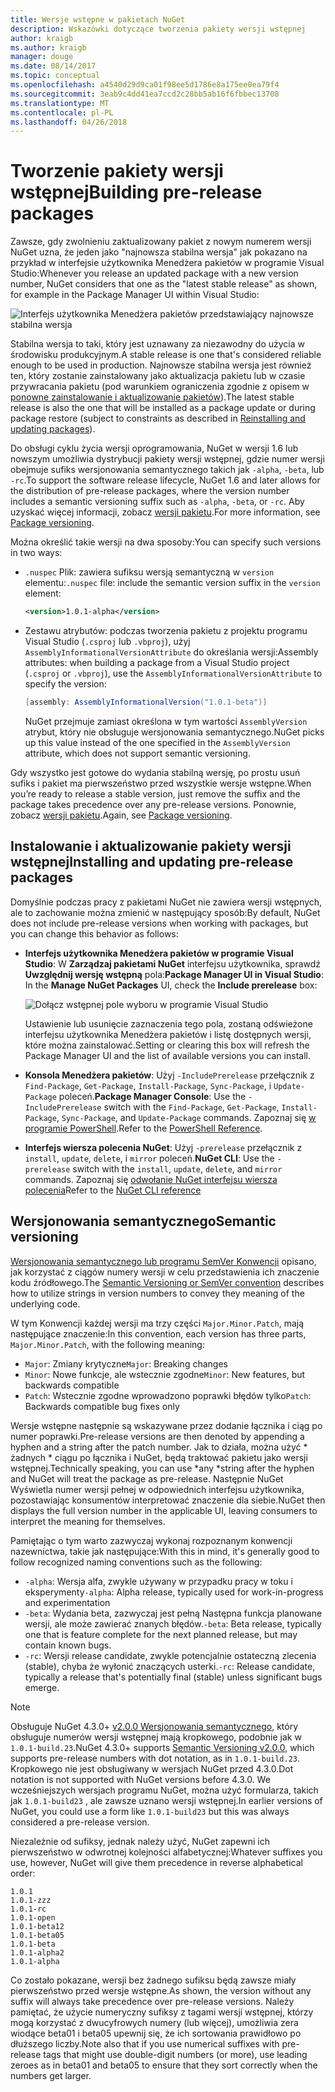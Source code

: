 ```yaml
---
title: Wersje wstępne w pakietach NuGet
description: Wskazówki dotyczące tworzenia pakiety wersji wstępnej
author: kraigb
ms.author: kraigb
manager: douge
ms.date: 08/14/2017
ms.topic: conceptual
ms.openlocfilehash: a4540d29d9ca01f98ee5d1786e8a175ee0ea79f4
ms.sourcegitcommit: 3eab9c4dd41ea7ccd2c28bb5ab16f6fbbec13708
ms.translationtype: MT
ms.contentlocale: pl-PL
ms.lasthandoff: 04/26/2018
---
```

# <a name="building-pre-release-packages"></a><span data-ttu-id="34300-103">Tworzenie pakiety wersji wstępnej</span><span class="sxs-lookup"><span data-stu-id="34300-103">Building pre-release packages</span></span>

<span data-ttu-id="34300-104">Zawsze, gdy zwolnieniu zaktualizowany pakiet z nowym numerem wersji NuGet uzna, że jeden jako "najnowsza stabilna wersja" jak pokazano na przykład w interfejsie użytkownika Menedżera pakietów w programie Visual Studio:</span><span class="sxs-lookup"><span data-stu-id="34300-104">Whenever you release an updated package with a new version number, NuGet considers that one as the "latest stable release" as shown, for example in the Package Manager UI within Visual Studio:</span></span>

![Interfejs użytkownika Menedżera pakietów przedstawiający najnowsze stabilna wersja](media/Prerelease_01-LatestStable.png)

<span data-ttu-id="34300-106">Stabilna wersja to taki, który jest uznawany za niezawodny do użycia w środowisku produkcyjnym.</span><span class="sxs-lookup"><span data-stu-id="34300-106">A stable release is one that's considered reliable enough to be used in production.</span></span> <span data-ttu-id="34300-107">Najnowsze stabilna wersja jest również ten, który zostanie zainstalowany jako aktualizacja pakietu lub w czasie przywracania pakietu (pod warunkiem ograniczenia zgodnie z opisem w [ponowne zainstalowanie i aktualizowanie pakietów](../consume-packages/reinstalling-and-updating-packages.md)).</span><span class="sxs-lookup"><span data-stu-id="34300-107">The latest stable release is also the one that will be installed as a package update or during package restore (subject to constraints as described in [Reinstalling and updating packages](../consume-packages/reinstalling-and-updating-packages.md)).</span></span>

<span data-ttu-id="34300-108">Do obsługi cyklu życia wersji oprogramowania, NuGet w wersji 1.6 lub nowszym umożliwia dystrybucji pakiety wersji wstępnej, gdzie numer wersji obejmuje sufiks wersjonowania semantycznego takich jak `-alpha`, `-beta`, lub `-rc`.</span><span class="sxs-lookup"><span data-stu-id="34300-108">To support the software release lifecycle, NuGet 1.6 and later allows for the distribution of pre-release packages, where the version number includes a semantic versioning suffix such as `-alpha`, `-beta`, or `-rc`.</span></span> <span data-ttu-id="34300-109">Aby uzyskać więcej informacji, zobacz [wersji pakietu](../reference/package-versioning.md#pre-release-versions).</span><span class="sxs-lookup"><span data-stu-id="34300-109">For more information, see [Package versioning](../reference/package-versioning.md#pre-release-versions).</span></span>

<span data-ttu-id="34300-110">Można określić takie wersji na dwa sposoby:</span><span class="sxs-lookup"><span data-stu-id="34300-110">You can specify such versions in two ways:</span></span>

- <span data-ttu-id="34300-111">`.nuspec` Plik: zawiera sufiksu wersją semantyczną w `version` elementu:</span><span class="sxs-lookup"><span data-stu-id="34300-111">`.nuspec` file: include the semantic version suffix in the `version` element:</span></span>

    ```xml
    <version>1.0.1-alpha</version>
    ```

- <span data-ttu-id="34300-112">Zestawu atrybutów: podczas tworzenia pakietu z projektu programu Visual Studio (`.csproj` lub `.vbproj`), użyj `AssemblyInformationalVersionAttribute` do określania wersji:</span><span class="sxs-lookup"><span data-stu-id="34300-112">Assembly attributes: when building a package from a Visual Studio project (`.csproj` or `.vbproj`), use the `AssemblyInformationalVersionAttribute` to specify the version:</span></span>

    ```cs
    [assembly: AssemblyInformationalVersion("1.0.1-beta")]
    ```

    <span data-ttu-id="34300-113">NuGet przejmuje zamiast określona w tym wartości `AssemblyVersion` atrybut, który nie obsługuje wersjonowania semantycznego.</span><span class="sxs-lookup"><span data-stu-id="34300-113">NuGet picks up this value instead of the one specified in the `AssemblyVersion` attribute, which does not support semantic versioning.</span></span>

<span data-ttu-id="34300-114">Gdy wszystko jest gotowe do wydania stabilną wersję, po prostu usuń sufiks i pakiet ma pierwszeństwo przed wszystkie wersje wstępne.</span><span class="sxs-lookup"><span data-stu-id="34300-114">When you’re ready to release a stable version, just remove the suffix and the package takes precedence over any pre-release versions.</span></span> <span data-ttu-id="34300-115">Ponownie, zobacz [wersji pakietu](../reference/package-versioning.md#pre-release-versions).</span><span class="sxs-lookup"><span data-stu-id="34300-115">Again, see [Package versioning](../reference/package-versioning.md#pre-release-versions).</span></span>

## <a name="installing-and-updating-pre-release-packages"></a><span data-ttu-id="34300-116">Instalowanie i aktualizowanie pakiety wersji wstępnej</span><span class="sxs-lookup"><span data-stu-id="34300-116">Installing and updating pre-release packages</span></span>

<span data-ttu-id="34300-117">Domyślnie podczas pracy z pakietami NuGet nie zawiera wersji wstępnych, ale to zachowanie można zmienić w następujący sposób:</span><span class="sxs-lookup"><span data-stu-id="34300-117">By default, NuGet does not include pre-release versions when working with packages, but you can change this behavior as follows:</span></span>

- <span data-ttu-id="34300-118">**Interfejs użytkownika Menedżera pakietów w programie Visual Studio**: W **Zarządzaj pakietami NuGet** interfejsu użytkownika, sprawdź **Uwzględnij wersję wstępną** pola:</span><span class="sxs-lookup"><span data-stu-id="34300-118">**Package Manager UI in Visual Studio**: In the **Manage NuGet Packages** UI, check the **Include prerelease** box:</span></span>

    ![Dołącz wstępnej pole wyboru w programie Visual Studio](media/Prerelease_02-CheckPrerelease.png)

    <span data-ttu-id="34300-120">Ustawienie lub usunięcie zaznaczenia tego pola, zostaną odświeżone interfejsu użytkownika Menedżera pakietów i listę dostępnych wersji, które można zainstalować.</span><span class="sxs-lookup"><span data-stu-id="34300-120">Setting or clearing this box will refresh the Package Manager UI and the list of available versions you can install.</span></span>

- <span data-ttu-id="34300-121">**Konsola Menedżera pakietów**: Użyj `-IncludePrerelease` przełącznik z `Find-Package`, `Get-Package`, `Install-Package`, `Sync-Package`, i `Update-Package` poleceń.</span><span class="sxs-lookup"><span data-stu-id="34300-121">**Package Manager Console**: Use the `-IncludePrerelease` switch with the `Find-Package`, `Get-Package`, `Install-Package`, `Sync-Package`, and `Update-Package` commands.</span></span> <span data-ttu-id="34300-122">Zapoznaj się [w programie PowerShell](../tools/powershell-reference.md).</span><span class="sxs-lookup"><span data-stu-id="34300-122">Refer to the [PowerShell Reference](../tools/powershell-reference.md).</span></span>

- <span data-ttu-id="34300-123">**Interfejs wiersza polecenia NuGet**: Użyj `-prerelease` przełącznik z `install`, `update`, `delete`, i `mirror` poleceń.</span><span class="sxs-lookup"><span data-stu-id="34300-123">**NuGet CLI**: Use the `-prerelease` switch with the `install`, `update`, `delete`, and `mirror` commands.</span></span> <span data-ttu-id="34300-124">Zapoznaj się [odwołanie NuGet interfejsu wiersza polecenia](../tools/nuget-exe-cli-reference.md)</span><span class="sxs-lookup"><span data-stu-id="34300-124">Refer to the [NuGet CLI reference](../tools/nuget-exe-cli-reference.md)</span></span>

## <a name="semantic-versioning"></a><span data-ttu-id="34300-125">Wersjonowania semantycznego</span><span class="sxs-lookup"><span data-stu-id="34300-125">Semantic versioning</span></span>

<span data-ttu-id="34300-126">[Wersjonowania semantycznego lub programu SemVer Konwencji](http://semver.org/spec/v1.0.0.html) opisano, jak korzystać z ciągów numery wersji w celu przedstawienia ich znaczenie kodu źródłowego.</span><span class="sxs-lookup"><span data-stu-id="34300-126">The [Semantic Versioning or SemVer convention](http://semver.org/spec/v1.0.0.html) describes how to utilize strings in version numbers to convey they meaning of the underlying code.</span></span>

<span data-ttu-id="34300-127">W tym Konwencji każdej wersji ma trzy części `Major.Minor.Patch`, mają następujące znaczenie:</span><span class="sxs-lookup"><span data-stu-id="34300-127">In this convention, each version has three parts, `Major.Minor.Patch`, with the following meaning:</span></span>

- <span data-ttu-id="34300-128">`Major`: Zmiany krytyczne</span><span class="sxs-lookup"><span data-stu-id="34300-128">`Major`: Breaking changes</span></span>
- <span data-ttu-id="34300-129">`Minor`: Nowe funkcje, ale wstecznie zgodne</span><span class="sxs-lookup"><span data-stu-id="34300-129">`Minor`: New features, but backwards compatible</span></span>
- <span data-ttu-id="34300-130">`Patch`: Wstecznie zgodne wprowadzono poprawki błędów tylko</span><span class="sxs-lookup"><span data-stu-id="34300-130">`Patch`: Backwards compatible bug fixes only</span></span>

<span data-ttu-id="34300-131">Wersje wstępne następnie są wskazywane przez dodanie łącznika i ciąg po numer poprawki.</span><span class="sxs-lookup"><span data-stu-id="34300-131">Pre-release versions are then denoted by appending a hyphen and a string after the patch number.</span></span> <span data-ttu-id="34300-132">Jak to działa, można użyć * żadnych * ciągu po łącznika i NuGet, będą traktować pakietu jako wersji wstępnej.</span><span class="sxs-lookup"><span data-stu-id="34300-132">Technically speaking, you can use *any *string after the hyphen and NuGet will treat the package as pre-release.</span></span> <span data-ttu-id="34300-133">Następnie NuGet Wyświetla numer wersji pełnej w odpowiednich interfejsu użytkownika, pozostawiając konsumentów interpretować znaczenie dla siebie.</span><span class="sxs-lookup"><span data-stu-id="34300-133">NuGet then displays the full version number in the applicable UI, leaving consumers to interpret the meaning for themselves.</span></span>

<span data-ttu-id="34300-134">Pamiętając o tym warto zazwyczaj wykonaj rozpoznanym konwencji nazewnictwa, takie jak następujące:</span><span class="sxs-lookup"><span data-stu-id="34300-134">With this in mind, it's generally good to follow recognized naming conventions such as the following:</span></span>

- <span data-ttu-id="34300-135">`-alpha`: Wersja alfa, zwykle używany w przypadku pracy w toku i eksperymenty</span><span class="sxs-lookup"><span data-stu-id="34300-135">`-alpha`: Alpha release, typically used for work-in-progress and experimentation</span></span>
- <span data-ttu-id="34300-136">`-beta`: Wydania beta, zazwyczaj jest pełną Następna funkcja planowane wersji, ale może zawierać znanych błędów.</span><span class="sxs-lookup"><span data-stu-id="34300-136">`-beta`: Beta release, typically one that is feature complete for the next planned release, but may contain known bugs.</span></span>
- <span data-ttu-id="34300-137">`-rc`: Wersji release candidate, zwykle potencjalnie ostateczną zlecenia (stable), chyba że wyłonić znaczących usterki.</span><span class="sxs-lookup"><span data-stu-id="34300-137">`-rc`: Release candidate, typically a release that's potentially final (stable) unless significant bugs emerge.</span></span>

> [!Note]
> <span data-ttu-id="34300-138">Obsługuje NuGet 4.3.0+ [v2.0.0 Wersjonowania semantycznego](http://semver.org/spec/v2.0.0.html), który obsługuje numerów wersji wstępnej mają kropkowego, podobnie jak w `1.0.1-build.23`.</span><span class="sxs-lookup"><span data-stu-id="34300-138">NuGet 4.3.0+ supports [Semantic Versioning v2.0.0](http://semver.org/spec/v2.0.0.html), which supports pre-release numbers with dot notation, as in `1.0.1-build.23`.</span></span> <span data-ttu-id="34300-139">Kropkowego nie jest obsługiwany w wersjach NuGet przed 4.3.0.</span><span class="sxs-lookup"><span data-stu-id="34300-139">Dot notation is not supported with NuGet versions before 4.3.0.</span></span> <span data-ttu-id="34300-140">We wcześniejszych wersjach programu NuGet, można użyć formularza, takich jak `1.0.1-build23` , ale zawsze uznano wersji wstępnej.</span><span class="sxs-lookup"><span data-stu-id="34300-140">In earlier versions of NuGet, you could use a form like `1.0.1-build23` but this was always considered a pre-release version.</span></span>

<span data-ttu-id="34300-141">Niezależnie od sufiksy, jednak należy użyć, NuGet zapewni ich pierwszeństwo w odwrotnej kolejności alfabetycznej:</span><span class="sxs-lookup"><span data-stu-id="34300-141">Whatever suffixes you use, however, NuGet will give them precedence in reverse alphabetical order:</span></span>

    1.0.1
    1.0.1-zzz
    1.0.1-rc
    1.0.1-open
    1.0.1-beta12
    1.0.1-beta05
    1.0.1-beta
    1.0.1-alpha2
    1.0.1-alpha

<span data-ttu-id="34300-142">Co zostało pokazane, wersji bez żadnego sufiksu będą zawsze miały pierwszeństwo przed wersje wstępne.</span><span class="sxs-lookup"><span data-stu-id="34300-142">As shown, the version without any suffix will always take precedence over pre-release versions.</span></span> <span data-ttu-id="34300-143">Należy pamiętać, że użycie numeryczny sufiksy z tagami wersji wstępnej, którzy mogą korzystać z dwucyfrowych numery (lub więcej), umożliwia zera wiodące beta01 i beta05 upewnij się, że ich sortowania prawidłowo po dłuższego liczby.</span><span class="sxs-lookup"><span data-stu-id="34300-143">Note also that if you use numerical suffixes with pre-release tags that might use double-digit numbers (or more), use leading zeroes as in beta01 and beta05 to ensure that they sort correctly when the numbers get larger.</span></span>
